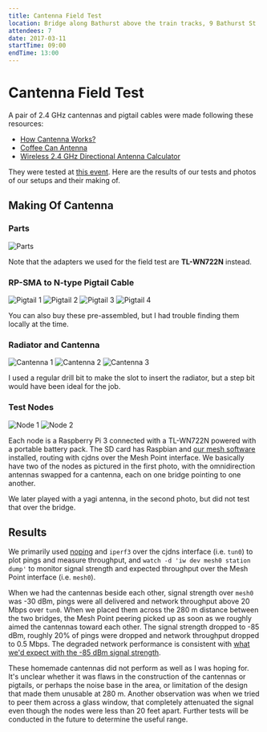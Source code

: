 ```yaml
---
title: Cantenna Field Test
location: Bridge along Bathurst above the train tracks, 9 Bathurst St
attendees: 7
date: 2017-03-11
startTime: 09:00
endTime: 13:00
---
```


# Cantenna Field Test

A pair of 2.4 GHz cantennas and pigtail cables were made following these resources:

- [How Cantenna Works?](https://propakistani.pk/2010/03/19/how-cantenna-works-technically/)
- [Coffee Can Antenna](http://www.binarywolf.com/249/coffee_can_antenna.htm)
- [Wireless 2.4 GHz Directional Antenna Calculator](http://www.csgnetwork.com/antennawncalc.html)

They were tested at [this event](https://tomesh.net/2017-03-11/cantenna-field-test/). Here are the results of our tests and photos of our setups and their making of.

## Making Of Cantenna

### Parts

![Parts](../images/20170311_cantenna-field-test.jpg?raw=true)

Note that the adapters we used for the field test are **TL-WN722N** instead.

### RP-SMA to N-type Pigtail Cable

![Pigtail 1](../images/20170311_cantenna-field-test2.jpg?raw=true)
![Pigtail 2](../images/20170311_cantenna-field-test3.jpg?raw=true)
![Pigtail 3](../images/20170311_cantenna-field-test4.jpg?raw=true)
![Pigtail 4](../images/20170311_cantenna-field-test5.jpg?raw=true)

You can also buy these pre-assembled, but I had trouble finding them locally at the time.

### Radiator and Cantenna

![Cantenna 1](../images/20170311_cantenna-field-test6.jpg?raw=true)
![Cantenna 2](../images/20170311_cantenna-field-test7.jpg?raw=true)
![Cantenna 3](../images/20170311_cantenna-field-test8.jpg?raw=true)

I used a regular drill bit to make the slot to insert the radiator, but a step bit would have been ideal for the job.

### Test Nodes

![Node 1](../images/20170311_cantenna-field-test9.jpg?raw=true)
![Node 2](../images/20170311_cantenna-field-test10.jpg?raw=true)

Each node is a Raspberry Pi 3 connected with a TL-WN722N powered with a portable battery pack. The SD card has Raspbian and [our mesh software](https://github.com/tomeshnet/prototype-cjdns-pi) installed, routing with cjdns over the Mesh Point interface. We basically have two of the nodes as pictured in the first photo, with the omnidirection antennas swapped for a cantenna, each on one bridge pointing to one another.

We later played with a yagi antenna, in the second photo, but did not test that over the bridge.

## Results

We primarily used [noping](https://noping.cc/) and `iperf3` over the cjdns interface (i.e. `tun0`) to plot pings and measure throughput, and `watch -d 'iw dev mesh0 station dump'` to monitor signal strength and expected throughput over the Mesh Point interface (i.e. `mesh0`).

When we had the cantennas beside each other, signal strength over `mesh0` was -30 dBm, pings were all delivered and network throughput above 20 Mbps over `tun0`. When we placed them across the 280 m distance between the two bridges, the Mesh Point peering picked up as soon as we roughly aimed the cantennas toward each other. The signal strength dropped to -85 dBm, roughly 20% of pings were dropped and network throughput dropped to 0.5 Mbps. The degraded network performance is consistent with [what we'd expect with the -85 dBm signal strength](https://support.metageek.com/hc/en-us/articles/201955754-Understanding-WiFi-Signal-Strength).

These homemade cantennas did not perform as well as I was hoping for. It's unclear whether it was flaws in the construction of the cantennas or pigtails, or perhaps the noise base in the area, or limitation of the design that made them unusable at 280 m. Another observation was when we tried to peer them across a glass window, that completely attenuated the signal even though the nodes were less than 20 feet apart. Further tests will be conducted in the future to determine the useful range.
